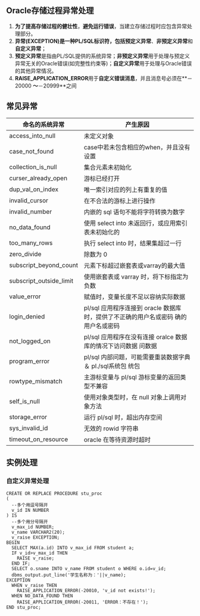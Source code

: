 ## Oracle存储过程异常处理

1. **为了提高存储过程的健壮性**，**避免运行错误**，当建立存储过程时应包含异常处理部分。
2. **异常(EXCEPTION)**是一种PL/SQL标识符，包括**预定义异常**、**非预定义异常**和**自定义异常**；
3. **预定义异常**是指由PL/SQL提供的系统异常；**非预定义异常**用于处理与预定义异常无关的Oracle错误(如完整性约束等)；**自定义异常**用于处理与Oracle错误的其他异常情况。
4. **RAISE_APPLICATION_ERROR**用于**自定义错误消息**，并且消息号必须在**－20000 **～**－20999**之间

## 常见异常

| 命名的系统异常          | 产生原因                                                     |
| ----------------------- | ------------------------------------------------------------ |
| access_into_null        | 未定义对象                                                   |
| case_not_found          | case中若未包含相应的when，并且没有设置                       |
| collection_is_null      | 集合元素未初始化                                             |
| curser_already_open     | 游标已经打开                                                 |
| dup_val_on_index        | 唯一索引对应的列上有重复的值                                 |
| invalid_cursor          | 在不合法的游标上进行操作                                     |
| invalid_number          | 内嵌的 sql 语句不能将字符转换为数字                          |
| no_data_found           | 使用 select into 未返回行，或应用索引表未初始化的            |
| too_many_rows           | 执行 select into 时，结果集超过一行                          |
| zero_divide             | 除数为 0                                                     |
| subscript_beyond_count  | 元素下标超过嵌套表或varray的最大值                           |
| subscript_outside_limit | 使用嵌套表或 varray 时，将下标指定为负数                     |
| value_error             | 赋值时，变量长度不足以容纳实际数据                           |
| login_denied            | pl/sql 应用程序连接到 oracle 数据库时，提供了不正确的用户名或密码    确的用户名或密码 |
| not_logged_on           | pl/sql 应用程序在没有连接 oralce 数据库的情况下访问数据    问数据 |
| program_error           | pl/sql 内部问题，可能需要重装数据字典＆ pl./sql系统包   统包 |
| rowtype_mismatch        | 主游标变量与 pl/sql 游标变量的返回类型不兼容                 |
| self_is_null            | 使用对象类型时，在 null 对象上调用对象方法                   |
| storage_error           | 运行 pl/sql 时，超出内存空间                                 |
| sys_invalid_id          | 无效的 rowid 字符串                                          |
| timeout_on_resource     | oracle 在等待资源时超时                                      |

## 实例处理

### 自定义异常处理

```plsql
CREATE OR REPLACE PROCEDURE stu_proc
(
  --多个用逗号隔开
  v_id IN NUMBER
) IS
  --多个用分号隔开
  v_max_id NUMBER;
  v_name VARCHAR2(20);
  v_raise EXCEPTION; 
BEGIN
  SELECT MAX(a.id) INTO v_max_id FROM student a;
  IF v_id>v_max_id THEN
    RAISE v_raise;
  END IF;
  SELECT o.sname INTO v_name FROM student o WHERE o.id=v_id;
  dbms_output.put_line('学生名称为：'||v_name);
EXCEPTION
  WHEN v_raise THEN 
    RAISE_APPLICATION_ERROR(-20010, 'v_id not exists!');
  WHEN NO_DATA_FOUND THEN 
    RAISE_APPLICATION_ERROR(-20011, 'ERROR：不存在！');
END stu_proc;
```

